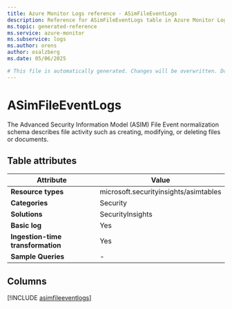```yaml
---
title: Azure Monitor Logs reference - ASimFileEventLogs
description: Reference for ASimFileEventLogs table in Azure Monitor Logs.
ms.topic: generated-reference
ms.service: azure-monitor
ms.subservice: logs
ms.author: orens
author: osalzberg
ms.date: 05/06/2025

# This file is automatically generated. Changes will be overwritten. Do not change this file directly.
---
```


# ASimFileEventLogs

The Advanced Security Information Model (ASIM) File Event normalization schema describes file activity such as creating, modifying, or deleting files or documents.


## Table attributes

|Attribute|Value|
|---|---|
|**Resource types**|microsoft.securityinsights/asimtables|
|**Categories**|Security|
|**Solutions**| SecurityInsights|
|**Basic log**|Yes|
|**Ingestion-time transformation**|Yes|
|**Sample Queries**|-|



## Columns
  
[!INCLUDE [asimfileeventlogs](~/reusable-content/ce-skilling/azure/includes/azure-monitor/reference/tables/asimfileeventlogs-include.md)]
